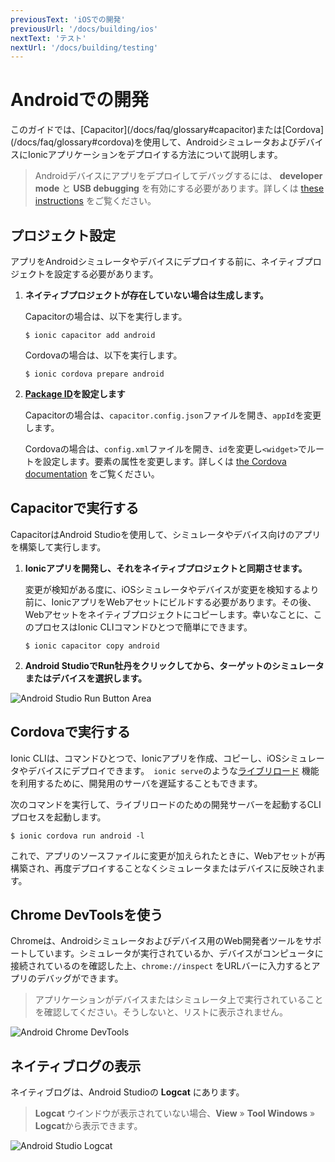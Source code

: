 ```yaml
---
previousText: 'iOSでの開発'
previousUrl: '/docs/building/ios'
nextText: 'テスト'
nextUrl: '/docs/building/testing'
---
```


# Androidでの開発

<p class="intro">
このガイドでは、[Capacitor](/docs/faq/glossary#capacitor)または[Cordova](/docs/faq/glossary#cordova)を使用して、AndroidシミュレータおよびデバイスにIonicアプリケーションをデプロイする方法について説明します。
</p>

> Androidデバイスにアプリをデプロイしてデバッグするには、 **developer mode** と **USB debugging** を有効にする必要があります。詳しくは <a href="https://developer.android.com/studio/debug/dev-options#enable" target="_blank">these instructions</a> をご覧ください。

## プロジェクト設定

アプリをAndroidシミュレータやデバイスにデプロイする前に、ネイティブプロジェクトを設定する必要があります。

1. **ネイティブプロジェクトが存在していない場合は生成します。**

    Capacitorの場合は、以下を実行します。

    ```shell
    $ ionic capacitor add android
    ```

    Cordovaの場合は、以下を実行します。

    ```shell
    $ ionic cordova prepare android
    ```

2. **[Package ID](/docs/faq/glossary#package-id)を設定します**

    Capacitorの場合は、`capacitor.config.json`ファイルを開き、`appId`を変更します。

    Cordovaの場合は、`config.xml`ファイルを開き、`id`を変更し`<widget>`でルートを設定します。要素の属性を変更します。詳しくは [the Cordova documentation](https://cordova.apache.org/docs/en/latest/config_ref/#widget) をご覧ください。


## Capacitorで実行する

CapacitorはAndroid Studioを使用して、シミュレータやデバイス向けのアプリを構築して実行します。

1. **Ionicアプリを開発し、それをネイティブプロジェクトと同期させます。**

    変更が検知がある度に、iOSシミュレータやデバイスが変更を検知するより前に、IonicアプリをWebアセットにビルドする必要があります。その後、Webアセットをネイティブプロジェクトにコピーします。幸いなことに、このプロセスはIonic CLIコマンドひとつで簡単にできます。

    ```shell
    $ ionic capacitor copy android
    ```

2. **Android StudioでRun牡丹をクリックしてから、ターゲットのシミュレータまたはデバイスを選択します。**

![Android Studio Run Button Area](/docs/assets/img/running/android-studio-run-button-area.png)

## Cordovaで実行する

Ionic CLIは、コマンドひとつで、Ionicアプリを作成、コピーし、iOSシミュレータやデバイスにデプロイできます。　`ionic serve`のような[ライブリロード](/docs/faq/glossary#livereload) 機能を利用するために、開発用のサーバを遅延することもできます。

次のコマンドを実行して、ライブリロードのための開発サーバーを起動するCLIプロセスを起動します。

```shell
$ ionic cordova run android -l
```

これで、アプリのソースファイルに変更が加えられたときに、Webアセットが再構築され、再度デプロイすることなくシミュレータまたはデバイスに反映されます。

## Chrome DevToolsを使う

Chromeは、Androidシミュレータおよびデバイス用のWeb開発者ツールをサポートしています。シミュレータが実行されているか、デバイスがコンピュータに接続されているのを確認した上、`chrome://inspect` をURLバーに入力するとアプリのデバッグができます。

> アプリケーションがデバイスまたはシミュレータ上で実行されていることを確認してください。そうしないと、リストに表示されません。

![Android Chrome DevTools](/docs/assets/img/running/android-chrome-devtools.png)

## ネイティブログの表示

ネイティブログは、Android Studioの **Logcat** にあります。

> **Logcat** ウインドウが表示されていない場合、**View** &raquo; **Tool Windows** &raquo; **Logcat**から表示できます。

![Android Studio Logcat](/docs/assets/img/running/android-studio-logcat.png)